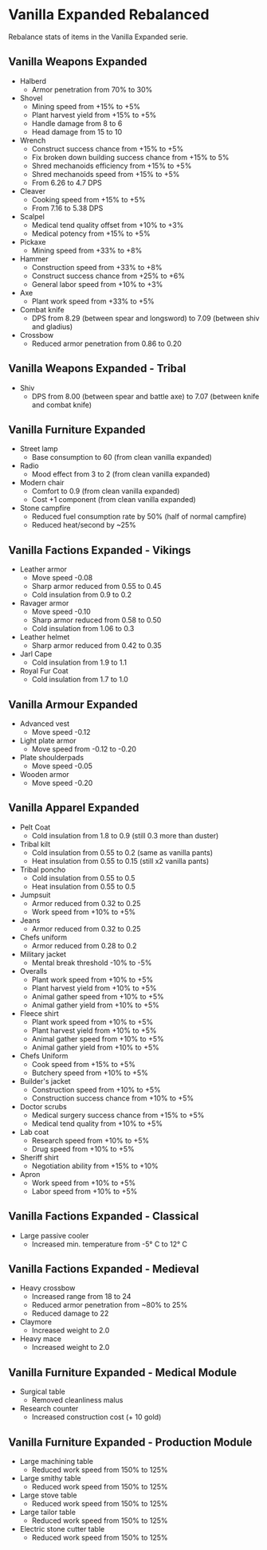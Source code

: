 # Vanilla Expanded Rebalanced

Rebalance stats of items in the Vanilla Expanded serie.

## Vanilla Weapons Expanded

* Halberd
    * Armor penetration from 70% to 30%
* Shovel
    * Mining speed from +15% to +5%
    * Plant harvest yield from +15% to +5%
    * Handle damage from 8 to 6
    * Head damage from 15 to 10
* Wrench
    * Construct success chance from +15% to +5%
    * Fix broken down building success chance from +15% to 5%
    * Shred mechanoids efficiency from +15% to +5%
    * Shred mechanoids speed from +15% to +5%
    * From 6.26 to 4.7 DPS
* Cleaver
    * Cooking speed from +15% to +5%
    * From 7.16 to 5.38 DPS
* Scalpel
    * Medical tend quality offset from +10% to +3%
    * Medical potency from +15% to +5%
* Pickaxe
    * Mining speed from +33% to +8%
* Hammer
    * Construction speed from +33% to +8%
    * Construct success chance from +25% to +6%
    * General labor speed from +10% to +3%
* Axe
    * Plant work speed from +33% to +5%
* Combat knife
    * DPS from 8.29 (between spear and longsword) to 7.09 (between shiv and gladius)
* Crossbow
    * Reduced armor penetration from 0.86 to 0.20

## Vanilla Weapons Expanded - Tribal

* Shiv
    * DPS from 8.00 (between spear and battle axe) to 7.07 (between knife and combat knife)

## Vanilla Furniture Expanded

* Street lamp
    * Base consumption to 60 (from clean vanilla expanded)
* Radio
    * Mood effect from 3 to 2 (from clean vanilla expanded)
* Modern chair
    * Comfort to 0.9 (from clean vanilla expanded)
    * Cost +1 component (from clean vanilla expanded)
* Stone campfire
    * Reduced fuel consumption rate by 50% (half of normal campfire)
    * Reduced heat/second by ~25%

## Vanilla Factions Expanded - Vikings

* Leather armor
    * Move speed -0.08
    * Sharp armor reduced from 0.55 to 0.45
    * Cold insulation from 0.9 to 0.2
* Ravager armor
    * Move speed -0.10
    * Sharp armor reduced from 0.58 to 0.50
    * Cold insulation from 1.06 to 0.3
* Leather helmet
    * Sharp armor reduced from 0.42 to 0.35
* Jarl Cape
    * Cold insulation from 1.9 to 1.1
* Royal Fur Coat
    * Cold insulation from 1.7 to 1.0

## Vanilla Armour Expanded

* Advanced vest
    * Move speed -0.12
* Light plate armor
    * Move speed from -0.12 to -0.20
* Plate shoulderpads
    * Move speed -0.05
* Wooden armor
    * Move speed -0.20

## Vanilla Apparel Expanded

* Pelt Coat
    * Cold insulation from 1.8 to 0.9 (still 0.3 more than duster)
* Tribal kilt
    * Cold insulation from 0.55 to 0.2 (same as vanilla pants)
    * Heat insulation from 0.55 to 0.15 (still x2 vanilla pants)
* Tribal poncho
    * Cold insulation from 0.55 to 0.5
    * Heat insulation from 0.55 to 0.5
* Jumpsuit
    * Armor reduced from 0.32 to 0.25
    * Work speed from +10% to +5%
* Jeans
    * Armor reduced from 0.32 to 0.25
* Chefs uniform
    * Armor reduced from 0.28 to 0.2
* Military jacket
    * Mental break threshold -10% to -5%
* Overalls
    * Plant work speed from +10% to +5%
    * Plant harvest yield from +10% to +5%
    * Animal gather speed from +10% to +5%
    * Animal gather yield from +10% to +5%
* Fleece shirt
    * Plant work speed from +10% to +5%
    * Plant harvest yield from +10% to +5%
    * Animal gather speed from +10% to +5%
    * Animal gather yield from +10% to +5%
* Chefs Uniform
    * Cook speed from +15% to +5%
    * Butchery speed from +10% to +5%
* Builder's jacket
    * Construction speed from +10% to +5%
    * Construction success chance from +10% to +5%
* Doctor scrubs
    * Medical surgery success chance from +15% to +5%
    * Medical tend quality from +10% to +5%
* Lab coat
    * Research speed from +10% to +5%
    * Drug speed from +10% to +5%
* Sheriff shirt
    * Negotiation ability from +15% to +10%
* Apron
    * Work speed from +10% to +5%
    * Labor speed from +10% to +5%

## Vanilla Factions Expanded - Classical

* Large passive cooler
    * Increased min. temperature from -5° C to 12° C

## Vanilla Factions Expanded - Medieval

* Heavy crossbow
    * Increased range from 18 to 24
    * Reduced armor penetration from ~80% to 25%
    * Reduced damage to 22
* Claymore
    * Increased weight to 2.0
* Heavy mace
    * Increased weight to 2.0

## Vanilla Furniture Expanded - Medical Module

* Surgical table
    * Removed cleanliness malus
* Research counter
    * Increased construction cost (+ 10 gold)

## Vanilla Furniture Expanded - Production Module

* Large machining table
    * Reduced work speed from 150% to 125%
* Large smithy table
    * Reduced work speed from 150% to 125%
* Large stove table
    * Reduced work speed from 150% to 125%
* Large tailor table
    * Reduced work speed from 150% to 125%
* Electric stone cutter table
    * Reduced work speed from 150% to 125%
